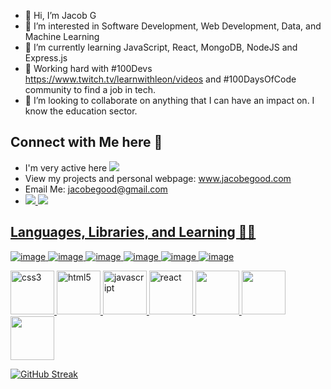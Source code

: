 - 👋 Hi, I’m Jacob G
- 👀 I’m interested in Software Development, Web Development, Data, and Machine Learning
- 🌱 I’m currently learning JavaScript, React, MongoDB, NodeJS and Express.js
- 🚀 Working hard with #100Devs https://www.twitch.tv/learnwithleon/videos and #100DaysOfCode community to find a job in tech.
- 💞️ I’m looking to collaborate on anything that I can have an impact on. I know the education sector. 
 
 
## Connect with Me here 🔗
- I'm very active here <a href="https://twitter.com/jacobegood" target="_blank"><img src="https://img.shields.io/badge/Twitter-1DA1F2?style=for-the-badge&logo=twitter&logoColor=white" ></a>
- View my projects and personal webpage: <a href="www.jacobegood.com" target="_blank">www.jacobegood.com</a>
- Email Me: jacobegood@gmail.com
- <a href="https://www.linkedin.com/in/jacobegood/" target="_blank"><img src="https://img.shields.io/badge/LinkedIn-0077B5?style=for-the-badge&logo=linkedin&logoColor=white">
 <a href="https://snake0.hashnode.dev/" target="_blank"><img src="https://img.shields.io/badge/Hashnode-2962FF?style=for-the-badge&logo=hashnode&logoColor=white">


## Languages, Libraries, and Learning 👨‍💻
   ![image](https://img.shields.io/badge/Numpy-777BB4?style=for-the-badge&logo=numpy&logoColor=white
)   ![image](https://img.shields.io/badge/Pandas-2C2D72?style=for-the-badge&logo=pandas&logoColor=white
)   ![image](https://img.shields.io/badge/Python-FFD43B?style=for-the-badge&logo=python&logoColor=blue
)   ![image](https://img.shields.io/badge/Swift-FA7343?style=for-the-badge&logo=swift&logoColor=white
)   ![image](https://img.shields.io/badge/Coursera-0056D2?style=for-the-badge&logo=Coursera&logoColor=white
)   ![image](https://img.shields.io/badge/freecodecamp-27273D?style=for-the-badge&logo=freecodecamp&logoColor=white) 


<img src="https://icongr.am/devicon/css3-original.svg?size=128&color=currentColor" alt="css3" width="70" height="70" style="max-width: 100%;"> <!--  CSS  --> <img src="https://icongr.am/devicon/html5-original.svg?size=128&color=currentColor" alt="html5" width="70" height="70" style="max-width: 100%;"> <!--  HTML  --> <img src="https://icongr.am/devicon/javascript-original.svg?size=128&color=currentColor" alt="javascript" width="70" height="70" style="max-width: 100%;"> <!-- JavaScript --> <img src="https://icongr.am/devicon/react-original-wordmark.svg?size=128&color=currentColor" alt="react" width="70" height="70" style="max-width: 100%;"> <!-- React --> <img src="https://icongr.am/devicon/mongodb-original-wordmark.svg?size=128&color=currentColor" width="70" height="70" style="max-width: 100%;"> <!--- MongoDB --> <img src="https://icongr.am/devicon/nodejs-original.svg?size=128&color=currentColor" width="70" height="70" style="max-width: 100%;"> <!-- Node.js --> <img src="https://icongr.am/devicon/express-original.svg?size=128&color=currentColor" width="70" height="70" style="max-width: 100%;"> <!-- Express.js -->
  
 


  

[![GitHub Streak](http://github-readme-streak-stats.herokuapp.com?user=Snake0good&theme=react&date_format=M%20j%5B%2C%20Y%5D)](https://git.io/streak-stats)

<!---
Snake0good/Snake0good is a ✨ special ✨ repository because its `README.md` (this file) appears on your GitHub profile.
You can click the Preview link to take a look at your changes.
--->
